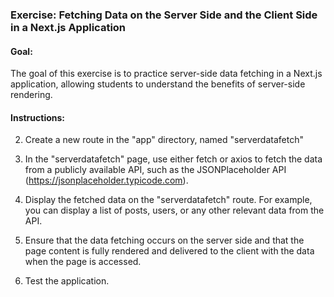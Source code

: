 ### Exercise: Fetching Data on the Server Side and the Client Side in a Next.js Application

#### Goal:

The goal of this exercise is to practice server-side data fetching in a Next.js application, allowing students to understand the benefits of server-side rendering.

#### Instructions:

2. Create a new route in the "app" directory, named "serverdatafetch"

3. In the "serverdatafetch" page, use either fetch or axios to fetch the data from a publicly available API, such as the JSONPlaceholder API (https://jsonplaceholder.typicode.com).

4. Display the fetched data on the "serverdatafetch" route. For example, you can display a list of posts, users, or any other relevant data from the API.

5. Ensure that the data fetching occurs on the server side and that the page content is fully rendered and delivered to the client with the data when the page is accessed.

6. Test the application.